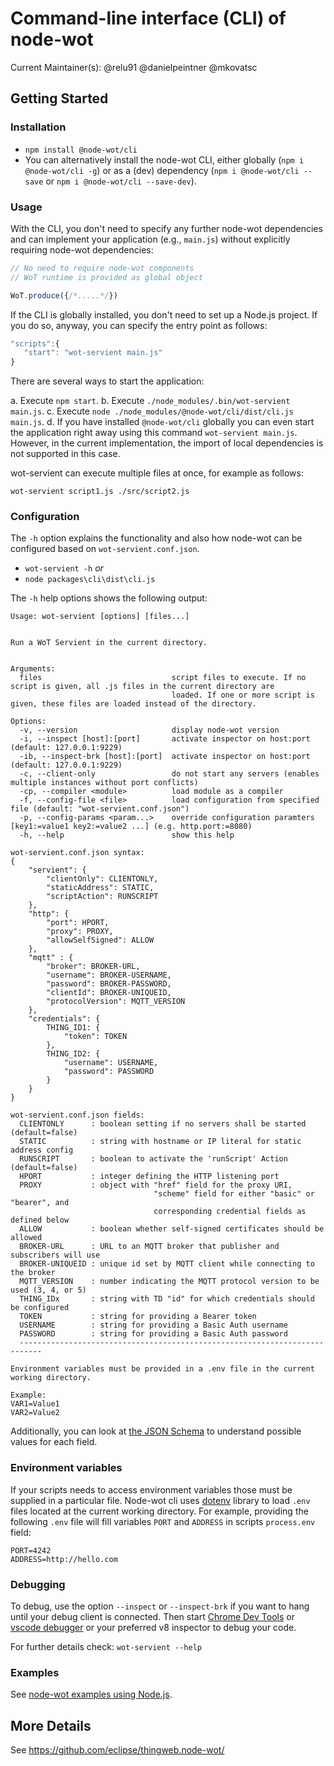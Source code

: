 # Command-line interface (CLI) of node-wot

Current Maintainer(s): @relu91 @danielpeintner @mkovatsc

## Getting Started

### Installation

-   `npm install @node-wot/cli`
-   You can alternatively install the node-wot CLI, either globally (`npm i @node-wot/cli -g`) or as
    a (dev) dependency (`npm i @node-wot/cli --save` or `npm i @node-wot/cli --save-dev`).

### Usage

With the CLI, you don't need to specify any further node-wot dependencies and can implement your application
(e.g., `main.js`) without explicitly requiring node-wot dependencies:

```JavaScript
// No need to require node-wot components
// WoT runtime is provided as global object

WoT.produce({/*.....*/})
```

If the CLI is globally installed, you don't need to set up a Node.js project.
If you do so, anyway, you can specify the entry point as follows:

```JavaScript
"scripts":{
   "start": "wot-servient main.js"
}
```

There are several ways to start the application:

a. Execute `npm start`.
b. Execute `./node_modules/.bin/wot-servient main.js`.
c. Execute `node ./node_modules/@node-wot/cli/dist/cli.js main.js`.
d. If you have installed `@node-wot/cli` globally you can even start the application right
away using this command `wot-servient main.js`. However, in the current implementation, the
import of local dependencies is not supported in this case.

wot-servient can execute multiple files at once, for example as follows:

```
wot-servient script1.js ./src/script2.js
```

### Configuration

The `-h` option explains the functionality and also how node-wot can be configured based on `wot-servient.conf.json`.

-   `wot-servient -h` _or_
-   `node packages\cli\dist\cli.js`

The `-h` help options shows the following output:

```
Usage: wot-servient [options] [files...]


Run a WoT Servient in the current directory.


Arguments:
  files                             script files to execute. If no script is given, all .js files in the current directory are
                                    loaded. If one or more script is given, these files are loaded instead of the directory.

Options:
  -v, --version                     display node-wot version
  -i, --inspect [host]:[port]       activate inspector on host:port (default: 127.0.0.1:9229)
  -ib, --inspect-brk [host]:[port]  activate inspector on host:port (default: 127.0.0.1:9229)
  -c, --client-only                 do not start any servers (enables multiple instances without port conflicts)
  -cp, --compiler <module>          load module as a compiler
  -f, --config-file <file>          load configuration from specified file (default: "wot-servient.conf.json")
  -p, --config-params <param...>    override configuration paramters [key1:=value1 key2:=value2 ...] (e.g. http.port:=8080)
  -h, --help                        show this help

wot-servient.conf.json syntax:
{
    "servient": {
        "clientOnly": CLIENTONLY,
        "staticAddress": STATIC,
        "scriptAction": RUNSCRIPT
    },
    "http": {
        "port": HPORT,
        "proxy": PROXY,
        "allowSelfSigned": ALLOW
    },
    "mqtt" : {
        "broker": BROKER-URL,
        "username": BROKER-USERNAME,
        "password": BROKER-PASSWORD,
        "clientId": BROKER-UNIQUEID,
        "protocolVersion": MQTT_VERSION
    },
    "credentials": {
        THING_ID1: {
            "token": TOKEN
        },
        THING_ID2: {
            "username": USERNAME,
            "password": PASSWORD
        }
    }
}

wot-servient.conf.json fields:
  CLIENTONLY      : boolean setting if no servers shall be started (default=false)
  STATIC          : string with hostname or IP literal for static address config
  RUNSCRIPT       : boolean to activate the 'runScript' Action (default=false)
  HPORT           : integer defining the HTTP listening port
  PROXY           : object with "href" field for the proxy URI,
                                "scheme" field for either "basic" or "bearer", and
                                corresponding credential fields as defined below
  ALLOW           : boolean whether self-signed certificates should be allowed
  BROKER-URL      : URL to an MQTT broker that publisher and subscribers will use
  BROKER-UNIQUEID : unique id set by MQTT client while connecting to the broker
  MQTT_VERSION    : number indicating the MQTT protocol version to be used (3, 4, or 5)
  THING_IDx       : string with TD "id" for which credentials should be configured
  TOKEN           : string for providing a Bearer token
  USERNAME        : string for providing a Basic Auth username
  PASSWORD        : string for providing a Basic Auth password
  ---------------------------------------------------------------------------

Environment variables must be provided in a .env file in the current working directory.

Example:
VAR1=Value1
VAR2=Value2
```

Additionally, you can look at [the JSON Schema](https://github.com/eclipse/thingweb.node-wot/blob/master/packages/cli/src/wot-servient-schema.conf.json) to understand possible values for each field.

### Environment variables

If your scripts needs to access environment variables those must be supplied in a particular file. Node-wot cli uses [dotenv](https://github.com/motdotla/dotenv) library to load `.env` files located at the current working directory. For example, providing the following `.env` file will fill variables `PORT` and `ADDRESS` in scripts `process.env` field:

```
PORT=4242
ADDRESS=http://hello.com
```

### Debugging

To debug, use the option `--inspect` or `--inspect-brk` if you want to hang until your debug client is connected. Then start [Chrome Dev Tools](chrome://inspect) or [vscode debugger](https://code.visualstudio.com/docs/nodejs/nodejs-debugging#_attaching-to-nodejs) or your preferred v8 inspector to debug your code.

For further details check: `wot-servient --help`

### Examples

See [node-wot examples using Node.js](https://github.com/eclipse/thingweb.node-wot/#no-time-for-explanations---show-me-a-running-example).

## More Details

See <https://github.com/eclipse/thingweb.node-wot/>
